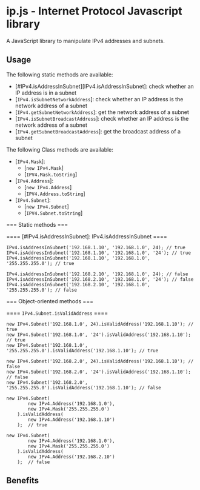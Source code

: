 ip.js - Internet Protocol Javascript library
============================================


A JavaScript library to manipulate IPv4 addresses and subnets.


Usage
-----

The following static methods are available:

   * [#IPv4.isAddressInSubnet][IPv4.isAddressInSubnet]: check whether an IP address is in a subnet
   * [`IPv4.isSubnetNetworkAddress`]: check whether an IP address is the network address of a subnet
   * [`IPv4.getSubnetNetworkAddress`]: get the network address of a subnet
   * [`IPv4.isSubnetBroadcastAddress`]: check whether an IP address is the network address of a subnet
   * [`IPv4.getSubnetBroadcastAddress`]: get the broadcast address of a subnet


The following Class methods are available:

   * [`IPv4.Mask`]:
       * [`new IPv4.Mask`]
       * [`IPV4.Mask.toString`]
   * [`IPv4.Address`]:
       * [`new IPv4.Address`]
       * [`IPV4.Address.toString`]
   * [`IPv4.Subnet`]:
       * [`new IPv4.Subnet`]
       * [`IPV4.Subnet.toString`]


=== Static methods ===

==== [#IPv4.isAddressInSubnet]: IPv4.isAddressInSubnet ====

```
IPv4.isAddressInSubnet('192.168.1.10', '192.168.1.0', 24); // true
IPv4.isAddressInSubnet('192.168.1.10', '192.168.1.0', '24'); // true
IPv4.isAddressInSubnet('192.168.1.10', '192.168.1.0', '255.255.255.0'); // true
```
```
IPv4.isAddressInSubnet('192.168.2.10', '192.168.1.0', 24); // false
IPv4.isAddressInSubnet('192.168.2.10', '192.168.1.0', '24'); // false
IPv4.isAddressInSubnet('192.168.2.10', '192.168.1.0', '255.255.255.0'); // false
```



=== Object-oriented methods ===


==== `IPv4.Subnet.isValidAddress` ====

```
new IPv4.Subnet('192.168.1.0', 24).isValidAddress('192.168.1.10'); // true
new IPv4.Subnet('192.168.1.0', '24').isValidAddress('192.168.1.10'); // true
new IPv4.Subnet('192.168.1.0', '255.255.255.0').isValidAddress('192.168.1.10'); // true
```
```
new IPv4.Subnet('192.168.2.0', 24).isValidAddress('192.168.1.10'); // false
new IPv4.Subnet('192.168.2.0', '24').isValidAddress('192.168.1.10'); // false
new IPv4.Subnet('192.168.2.0', '255.255.255.0').isValidAddress('192.168.1.10'); // false
```
```
new IPv4.Subnet(
		new IPv4.Address('192.168.1.0'),
		new IPv4.Mask('255.255.255.0')
	).isValidAddress(
		new IPv4.Address('192.168.1.10')
	);  // true
```
```
new IPv4.Subnet(
		new IPv4.Address('192.168.1.0'),
		new IPv4.Mask('255.255.255.0')
	).isValidAddress(
		new IPv4.Address('192.168.2.10')
	);  // false
```

Benefits
--------



